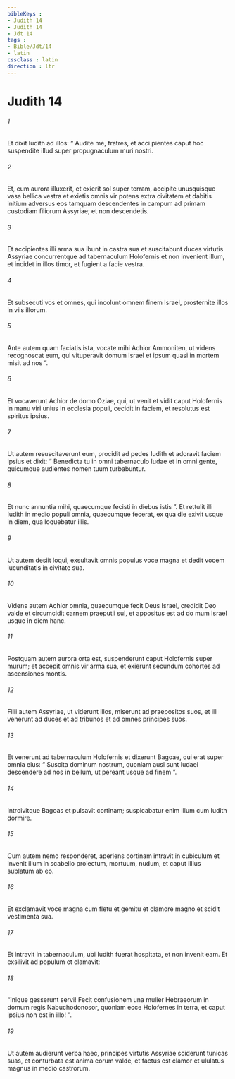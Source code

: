 ```yaml
---
bibleKeys : 
- Judith 14
- Judith 14
- Jdt 14
tags : 
- Bible/Jdt/14
- latin
cssclass : latin
direction : ltr
---
```


# Judith 14

###### 1
Et dixit Iudith ad illos: “ Audite me, fratres, et acci pientes caput hoc suspendite illud super propugnaculum muri nostri. 
###### 2
Et, cum aurora illuxerit, et exierit sol super terram, accipite unusquisque vasa bellica vestra et exietis omnis vir potens extra civitatem et dabitis initium adversus eos tamquam descendentes in campum ad primam custodiam filiorum Assyriae; et non descendetis. 
###### 3
Et accipientes illi arma sua ibunt in castra sua et suscitabunt duces virtutis Assyriae concurrentque ad tabernaculum Holofernis et non invenient illum, et incidet in illos timor, et fugient a facie vestra. 
###### 4
Et subsecuti vos et omnes, qui incolunt omnem finem Israel, prosternite illos in viis illorum.
###### 5
Ante autem quam faciatis ista, vocate mihi Achior Ammoniten, ut videns recognoscat eum, qui vituperavit domum Israel et ipsum quasi in mortem misit ad nos ”. 
###### 6
Et vocaverunt Achior de domo Oziae, qui, ut venit et vidit caput Holofernis in manu viri unius in ecclesia populi, cecidit in faciem, et resolutus est spiritus ipsius. 
###### 7
Ut autem resuscitaverunt eum, procidit ad pedes Iudith et adoravit faciem ipsius et dixit: “ Benedicta tu in omni tabernaculo Iudae et in omni gente, quicumque audientes nomen tuum turbabuntur. 
###### 8
Et nunc annuntia mihi, quaecumque fecisti in diebus istis ”. Et rettulit illi Iudith in medio populi omnia, quaecumque fecerat, ex qua die exivit usque in diem, qua loquebatur illis. 
###### 9
Ut autem desiit loqui, exsultavit omnis populus voce magna et dedit vocem iucunditatis in civitate sua. 
###### 10
Videns autem Achior omnia, quaecumque fecit Deus Israel, credidit Deo valde et circumcidit carnem praeputii sui, et appositus est ad do mum Israel usque in diem hanc. 
###### 11
Postquam autem aurora orta est, suspenderunt caput Holofernis super murum; et accepit omnis vir arma sua, et exierunt secundum cohortes ad ascensiones montis. 
###### 12
Filii autem Assyriae, ut viderunt illos, miserunt ad praepositos suos, et illi venerunt ad duces et ad tribunos et ad omnes principes suos. 
###### 13
Et venerunt ad tabernaculum Holofernis et dixerunt Bagoae, qui erat super omnia eius: “ Suscita dominum nostrum, quoniam ausi sunt Iudaei descendere ad nos in bellum, ut pereant usque ad finem ”. 
###### 14
Introivitque Bagoas et pulsavit cortinam; suspicabatur enim illum cum Iudith dormire. 
###### 15
Cum autem nemo responderet, aperiens cortinam intravit in cubiculum et invenit illum in scabello proiectum, mortuum, nudum, et caput illius sublatum ab eo. 
###### 16
Et exclamavit voce magna cum fletu et gemitu et clamore magno et scidit vestimenta sua. 
###### 17
Et intravit in tabernaculum, ubi Iudith fuerat hospitata, et non invenit eam. Et exsilivit ad populum et clamavit: 
###### 18
“Inique gesserunt servi! Fecit confusionem una mulier Hebraeorum in domum regis Nabuchodonosor, quoniam ecce Holofernes in terra, et caput ipsius non est in illo! ”. 
###### 19
Ut autem audierunt verba haec, principes virtutis Assyriae sciderunt tunicas suas, et conturbata est anima eorum valde, et factus est clamor et ululatus magnus in medio castrorum.
